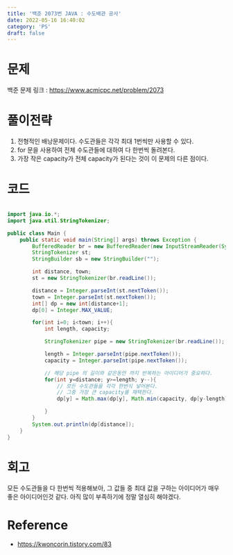 ```yaml
---
title: '백준 2073번 JAVA : 수도배관 공사'
date: 2022-05-16 16:40:02
category: 'PS'
draft: false
---
```


# 문제

백준 문제 링크 : https://www.acmicpc.net/problem/2073

# 풀이전략

1. 전형적인 배낭문제이다. 수도관들은 각각 최대 1번씩만 사용할 수 있다.
2. for 문을 사용하여 전체 수도관들에 대하여 다 한번씩 돌려본다.
3. 가장 작은 capacity가 전체 capacity가 된다는 것이 이 문제의 다른 점이다.

# 코드

```java

import java.io.*;
import java.util.StringTokenizer;

public class Main {
    public static void main(String[] args) throws Exception {
        BufferedReader br = new BufferedReader(new InputStreamReader(System.in));
        StringTokenizer st;
        StringBuilder sb = new StringBuilder("");

        int distance, town;
        st = new StringTokenizer(br.readLine());

        distance = Integer.parseInt(st.nextToken());
        town = Integer.parseInt(st.nextToken());
        int[] dp = new int[distance+1];
        dp[0] = Integer.MAX_VALUE;

        for(int i=0; i<town; i++){
            int length, capacity;

            StringTokenizer pipe = new StringTokenizer(br.readLine());

            length = Integer.parseInt(pipe.nextToken());
            capacity = Integer.parseInt(pipe.nextToken());

            // 해당 pipe 의 길이와 같은동안 까지 반복하는 아이디어가 중요하다.
            for(int y=distance; y>=length; y--){
                // 모든 수도관들을 각각 한번식 넣어본다.
                // 그중 가장 큰 capacity를 채택한다.
                dp[y] = Math.max(dp[y], Math.min(capacity, dp[y-length]));

            }
        }
        System.out.println(dp[distance]);
    }
}

```

# 회고

모든 수도관들을 다 한번씩 적용해보아, 그 값들 중 최대 값을 구하는 아이디어가 매우 좋은 아이디어인것 같다. 아직 많이 부족하기에 정말 열심히 해야겠다.

# Reference

- https://kwoncorin.tistory.com/83
